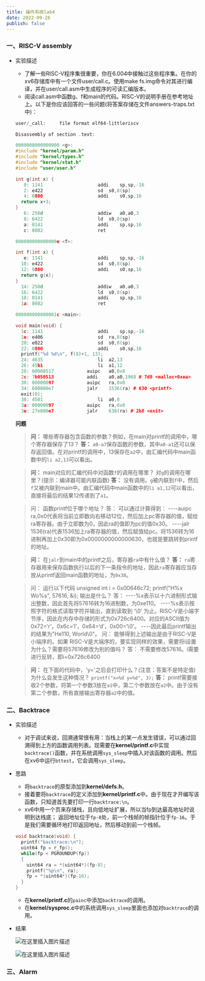 ```yaml
---
title: 操作系统lab4
date: 2022-09-26
publish: false
---
```


### 一、RISC-V assembly

* 实验描述

  * 了解一些RISC-V程序集很重要，你在6.004中接触过这些程序集。在你的xv6存储库中有一个文件user/call.c。使用make fs.img命令对其进行编译，并在user/call.asm中生成程序的可读汇编版本。
  * 阅读call.asm中函数g、f和main的代码。RISC-V的说明手册在参考地址上。以下是你应该回答的一些问题(将答案存储在文件answers-traps.txt中)：

  ```cpp
  user/_call:     file format elf64-littleriscv
  
  Disassembly of section .text:
  
  0000000000000000 <g>:
  #include "kernel/param.h"
  #include "kernel/types.h"
  #include "kernel/stat.h"
  #include "user/user.h"
  
  int g(int x) {
     0:	1141                	addi	sp,sp,-16
     2:	e422                	sd	s0,8(sp)
     4:	0800                	addi	s0,sp,16
    return x+3;
  }
     6:	250d                	addiw	a0,a0,3
     8:	6422                	ld	s0,8(sp)
     a:	0141                	addi	sp,sp,16
     c:	8082                	ret
  
  000000000000000e <f>:
  
  int f(int x) {
     e:	1141                	addi	sp,sp,-16
    10:	e422                	sd	s0,8(sp)
    12:	0800                	addi	s0,sp,16
    return g(x);
  }
    14:	250d                	addiw	a0,a0,3
    16:	6422                	ld	s0,8(sp)
    18:	0141                	addi	sp,sp,16
    1a:	8082                	ret
  
  000000000000001c <main>:
  
  void main(void) {
    1c:	1141                	addi	sp,sp,-16
    1e:	e406                	sd	ra,8(sp)
    20:	e022                	sd	s0,0(sp)
    22:	0800                	addi	s0,sp,16
    printf("%d %d\n", f(8)+1, 13);
    24:	4635                	li	a2,13
    26:	45b1                	li	a1,12
    28:	00000517          	auipc	a0,0x0
    2c:	7b050513          	addi	a0,a0,1968 # 7d8 <malloc+0xea>
    30:	00000097          	auipc	ra,0x0
    34:	600080e7          	jalr	1536(ra) # 630 <printf>
    exit(0);
    38:	4501                	li	a0,0
    3a:	00000097          	auipc	ra,0x0
    3e:	27e080e7          	jalr	638(ra) # 2b8 <exit>
  ```

  **问题**

  > **问：** 哪些寄存器包含函数的参数？例如，在main对printf的调用中，哪个寄存器保存了13？
  > **答：** `a0-a7`保存函数的参数，其中`a0-a1`还可以保存返回值。在对printf的调用中，13保存在`a2`中，由汇编代码中main函数中的`li a2,13`可以看出。 

  >**问：** main对应的汇编代码中对函数`f`的调用在哪里？ 对`g`的调用在哪里？(提示：编译器可能内联函数)
  >**答：** 没有调用。`g`被内联到`f`中，然后`f`又被内联到main中。由汇编代码中main函数中的`li a1,12`可以看出，直接将最后的结果12传递到了`a1`。 

  >问： 函数printf位于哪个地址？
  >答： 可以通过计算得到：
  >----auipc ra,0x0代表将当前立即数向右移动12位，然后加上pc寄存器的值，赋给ra寄存器。由于立即数为0，因此ra的值即为pc的值0x30。
  >----jalr 1536(ra)代表1536加上ra寄存器的值，然后赋值给pc。将1536转为16进制再加上0x30即为0x0000000000000630，也就是要跳转到printf的地址。

  > **问：** 在`jalr`到main中的printf之后，寄存器`ra`中有什么值？
  > **答：** `ra`寄存器用来保存函数执行以后的下一条指令的地址，因此`ra`寄存器应当存放从printf返回main函数的地址，为`0x38`。 

  >问： 运行以下代码
  >unsigned int i = 0x00646c72;
  >printf("H%x Wo%s", 57616, &i);
  >输出是什么？
  >答：
  >----%x表示以十六进制形式输出整数，因此首先将57616转为16进制数，为0xe110。
  >----%s表示按照字符的格式读取字符并输出，直到读取到 ‘\0’ 为止。RISC-V是小端字节序，因此在内存中存储的形式为0x726c6400。对应的ASCII值为0x72=‘r’，0x6c=‘l’，0x64=‘d’，0x00=‘\0’。
  >----因此最后printf输出的结果为"He110, World\0"。
  >问： 能够得到上述输出是由于RISC-V是小端序的。如果 RISC-V是大端序的，要实现同样的效果，需要将i设置为什么？需要将57616修改为别的值吗？
  >答： 不需要修改57616。i需要进行反转，即i=0x726c6400

  > **问：** 在下面的代码中，'y='之后会打印什么？(注意：答案不是特定值)为什么会发生这种情况？
  > `printf("x=%d y=%d", 3);`
  > **答：** printf需要接收2个参数，将第一个参数3放在`a1`中，第二个参数放在`a2`中。由于没有第二个参数，所有直接输出寄存器`a2`中的值。 

### 二、Backtrace

* 实验描述
  *  对于调试来说，回溯通常很有用：当栈上的某一点发生错误，可以通过回溯得到上方的函数调用列表。现需要在**kernel/printf.c**中实现`backtrace()`函数，并在系统调用`sys_sleep`中插入对该函数的调用。然后在xv6中运行`bttest`，它会调用`sys_sleep`。 

* 思路

  *  将`backtrace`的原型添加到**kernel/defs.h**。 
  *  接着要将`backtrace`的定义添加到**kernel/printf.c**中。由于现在才开编写该函数，只知道首先要打印一行`backtrace:\n`。 
  *  xv6中用一个页来存储栈，且向低地址扩展，所以当fp到达最高地址时说明到达栈底； 返回地址位于`fp-8`处，前一个栈帧的帧指针位于`fp-16`。于是我们需要循环地打印返回地址，然后移动到前一个栈帧。 

  ```cpp
  void backtrace(void) {
    printf("backtrace:\n");
    uint64 fp = r_fp();
    while(fp < PGROUNDUP(fp))
    {
      uint64 ra = *(uint64*)(fp-8);
      printf("%p\n", ra);
      fp = *(uint64*)(fp-16);
    }
  }
  ```

  *  在**kernel/printf.c**的`painc`中添加`backtrace`的调用。 
  *  在**kernel/sysproc.c**中的系统调用`sys_sleep`里面也添加对`backtrace`的调用。 

* 结果

  ![在这里插入图片描述](https://img-blog.csdnimg.cn/70db26a1ccce47d4891563c5df649db7.png)

  ![在这里插入图片描述](https://img-blog.csdnimg.cn/044da5a06b4b44ea980d63898dd29098.png)

### 三、Alarm

